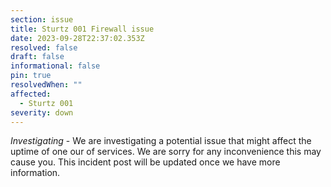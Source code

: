 ```yaml
---
section: issue
title: Sturtz 001 Firewall issue
date: 2023-09-28T22:37:02.353Z
resolved: false
draft: false
informational: false
pin: true
resolvedWhen: ""
affected:
  - Sturtz 001
severity: down
---
```

*Investigating* - We are investigating a potential issue that might affect the uptime of one our of services. We are sorry for any inconvenience this may cause you. This incident post will be updated once we have more information.